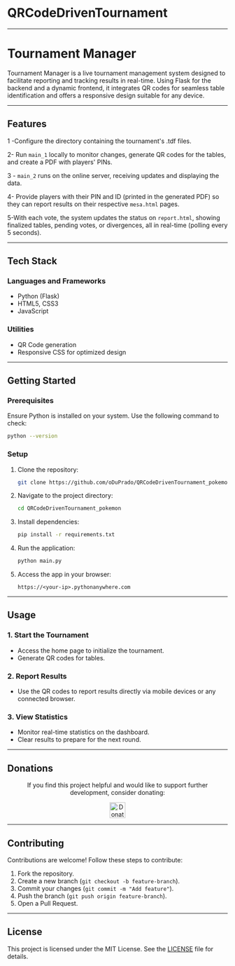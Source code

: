 # QRCodeDrivenTournament

---

# **Tournament Manager**

Tournament Manager is a live tournament management system designed to facilitate reporting and tracking results in real-time. Using Flask for the backend and a dynamic frontend, it integrates QR codes for seamless table identification and offers a responsive design suitable for any device.

---

## **Features**

1 -Configure the directory containing the tournament's .tdf files.<br>

2- Run <code>main_1</code> locally to monitor changes, generate QR codes for the tables, and create a PDF with players' PINs.<br>

3 - <code>main_2</code> runs on the online server, receiving updates and displaying the data.<br>

4- Provide players with their PIN and ID (printed in the generated PDF) so they can report results on their respective <code>mesa.html</code> pages.<br>

5-With each vote, the system updates the status on <code>report.html</code>, showing finalized tables, pending votes, or divergences, all in real-time (polling every 5 seconds).

---

## **Tech Stack**

### **Languages and Frameworks**

- Python (Flask)
- HTML5, CSS3
- JavaScript

### **Utilities**

- QR Code generation
- Responsive CSS for optimized design

---

## **Getting Started**

### **Prerequisites**

Ensure Python is installed on your system. Use the following command to check:

```bash
python --version
```

### **Setup**

1. Clone the repository:
   ```bash
   git clone https://github.com/oDuPrado/QRCodeDrivenTournament_pokemon.git
   ```
2. Navigate to the project directory:
   ```bash
   cd QRCodeDrivenTournament_pokemon
   ```
3. Install dependencies:
   ```bash
   pip install -r requirements.txt
   ```
4. Run the application:

   ```bash
   python main.py
   ```

5. Access the app in your browser:
   ```
   https://<your-ip>.pythonanywhere.com
   ```

---

## **Usage**

### **1. Start the Tournament**

- Access the home page to initialize the tournament.
- Generate QR codes for tables.

### **2. Report Results**

- Use the QR codes to report results directly via mobile devices or any connected browser.

### **3. View Statistics**

- Monitor real-time statistics on the dashboard.
- Clear results to prepare for the next round.

---

## Donations

<div align="center">
  <p>If you find this project helpful and would like to support further development, consider donating:</p>
  <!-- Donation icon link for PicPay -->
  <a href="https://picpay.me/marco.macedo10/0.5" target="_blank">
    <img 
      src="https://img.shields.io/badge/Donate-PicPay-brightgreen?style=plastic&logo=amazonpay&logoColor=white" 
      alt="Donate with PicPay" 
      height="36"
    />
  </a>
</div>

---


## **Contributing**

Contributions are welcome! Follow these steps to contribute:

1. Fork the repository.
2. Create a new branch (`git checkout -b feature-branch`).
3. Commit your changes (`git commit -m "Add feature"`).
4. Push the branch (`git push origin feature-branch`).
5. Open a Pull Request.

---

## **License**

This project is licensed under the MIT License. See the [LICENSE](LICENSE) file for details.

